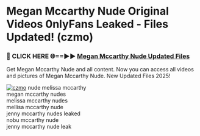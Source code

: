 # Megan Mccarthy Nude Original Videos 0nlyFans Leaked - Files Updated! (czmo)

<h3>🔴 CLICK HERE 🌐==►► <a href="https://tinyurl.com/4mcuefdz" rel="nofollow">Megan Mccarthy Nude Updated Files</a></h3>

Get Megan Mccarthy Nude and all content. Now you can access all videos and pictures of Megan Mccarthy Nude. New Updated Files 2025!

[![czmo](https://i.imgur.com/StAQSOY.gif)](https://tinyurl.com/4mcuefdz)
nude melissa mccarthy<br>
megan mccarthy nudes<br>
melissa mccarthy nudes<br>
mellisa mccarthy nude<br>
jenny mccarthy nudes leaked<br>
nobu mccarthy nude<br>
jenny mccarthy nude leak